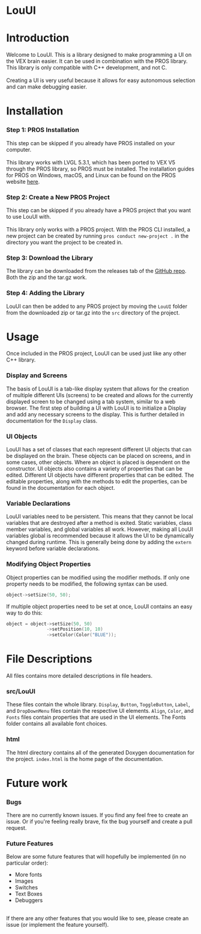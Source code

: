# LouUI

<div class="textblock"><h1><a class="anchor" id="introduction"></a>
Introduction</h1>
<p>Welcome to LouUI. This is a library designed to make programming a UI on the VEX brain easier. It can be used in combination with the PROS library. This library is only compatible with C++ development, and not C. <br  />
<br  />
 Creating a UI is very useful because it allows for easy autonomous selection and can make debugging easier.</p>
<h1><a class="anchor" id="installation"></a>
Installation</h1>
<h3><a class="anchor" id="step1"></a>
Step 1: PROS Installation</h3>
<p>This step can be skipped if you already have PROS installed on your computer. <br  />
<br  />
 This library works with LVGL 5.3.1, which has been ported to VEX V5 through the PROS library, so PROS must be installed. The installation guides for PROS on Windows, macOS, and Linux can be found on the PROS website <a href="https://pros.cs.purdue.edu/v5/getting-started/index.html">here</a>.</p>
<h3><a class="anchor" id="step2"></a>
Step 2: Create a New PROS Project</h3>
<p>This step can be skipped if you already have a PROS project that you want to use LouUI with. <br  />
<br  />
 This library only works with a PROS project. With the PROS CLI installed, a new project can be created by running <code>pros conduct new-project .</code> in the directory you want the project to be created in.</p>
<h3><a class="anchor" id="step3"></a>
Step 3: Download the Library</h3>
<p>The library can be downloaded from the releases tab of the <a href="https://github.com/klou23/LouUI">GitHub repo</a>. Both the zip and the tar.gz work.</p>
<h3><a class="anchor" id="step4"></a>
Step 4: Adding the Library</h3>
<p>LouUI can then be added to any PROS project by moving the <code>LouUI</code> folder from the downloaded zip or tar.gz into the <code>src</code> directory of the project.</p>
<h1><a class="anchor" id="usage"></a>
Usage</h1>
<p>Once included in the PROS project, LouUI can be used just like any other C++ library.</p>
<h3><a class="anchor" id="display"></a>
Display and Screens</h3>
<p>The basis of LouUI is a tab-like display system that allows for the creation of multiple different UIs (screens) to be created and allows for the currently displayed screen to be changed using a tab system, similar to a web browser. The first step of building a UI with LouUI is to initialize a Display and add any necessary screens to the display. This is further detailed in documentation for the <code>Display</code> class.</p>
<h3><a class="anchor" id="UIobjects"></a>
UI Objects</h3>
<p>LouUI has a set of classes that each represent different UI objects that can be displayed on the brain. These objects can be placed on screens, and in some cases, other objects. Where an object is placed is dependent on the constructor. UI objects also contains a variety of properties that can be edited. Different UI objects have different properties that can be edited. The editable properties, along with the methods to edit the properties, can be found in the documentation for each object.</p>
<h3><a class="anchor" id="variableDec"></a>
Variable Declarations</h3>
<p>LouUI variables need to be persistent. This means that they cannot be local variables that are destroyed after a method is exited. Static variables, class member variables, and global variables all work. However, making all LouUI variables global is recommended because it allows the UI to be dynamically changed during runtime. This is generally being done by adding the <code>extern</code> keyword before variable declarations.</p>
<h3><a class="anchor" id="modify"></a>
Modifying Object Properties</h3>
<p>Object properties can be modified using the modifier methods. If only one property needs to be modified, the following syntax can be used.</p>

```C++
object->setSize(50, 50);
```
 
</div><!-- fragment --><p>If multiple object properties need to be set at once, LouUI contains an easy way to do this:</p>

```C++
object = object->setSize(50, 50)
               ->setPosition(10, 10)
               ->setColor(Color("BLUE"));
```

<h1>File Descriptions</h1>

All files contains more detailed descriptions in file headers.

<h3>src/LouUI</h3>

These files contain the whole library. `Display`, `Button`, `ToggleButton`, `Label`, and `DropDownMenu` files contain the respective UI elements. `Align`, `Color`, and `Fonts` files contain properties that are used in the UI elements. The Fonts folder contains all available font choices.

<h3>html</h3>

The html directory contains all of the generated Doxygen documentation for the project. `index.html` is the home page of the documentation.

<h1>Future work</h1>

<h3>Bugs</h3>
There are no currently known issues. If you find any feel free to create an issue. Or if you're feeling really brave, fix the bug yourself and create a pull request.

<h3>Future Features</h3>
Below are some future features that will hopefully be implemented (in no particular order):
<ul>
 <li>More fonts</li>
 <li>Images</li>
 <li>Switches</li>
 <li>Text Boxes</li>
 <li>Debuggers</li>
</ul>
<br>
If there are any other features that you would like to see, please create an issue (or implement the feature yourself).
